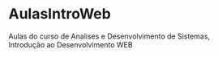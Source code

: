 # AulasIntroWeb
 Aulas do curso de Analises e Desenvolvimento de Sistemas,	
 Introdução ao Desenvolvimento WEB
